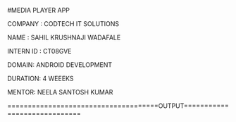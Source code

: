 #MEDIA PLAYER APP

COMPANY : CODTECH IT SOLUTIONS

NAME : SAHIL KRUSHNAJI WADAFALE 

INTERN ID : CT08GVE

DOMAIN: ANDROID DEVELOPMENT

DURATION: 4 WEEEKS

MENTOR: NEELA SANTOSH KUMAR

=====================================OUTPUT=============================

